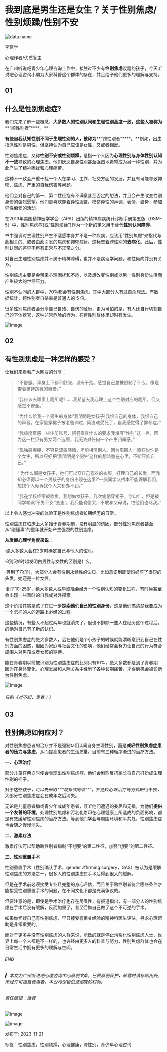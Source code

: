# 我到底是男生还是女生？关于性别焦虑/性别烦躁/性别不安

![data.name](https://ossimg.xinli001.com/20170311/3c0b7b67011964cdd06aeee1a33c1678.png?x-oss-process=image/quality,Q_80/format,webp)

李建学

心理作者/优质答主

在广州听说吧青少年心理咨询工作中，接触过不少有**性别焦虑**议题的孩子，今天听说吧心理咨询小编为大家科普这个群体的存在，并且给予他们更多的理解与支持。

## **01**

## **什么是性别焦虑症?**

我们先来了解一些概念，**大多数人的性别认同和生理性别高度一致，这些人被称为****“顺性别者”****。**

**有些自我认知性别不同于生理性别的人，被称为****“跨性别者”****。**例如，出生指派性别是男性，但坚持认为自己应该是女性，又或者相反。

性别焦虑症，又称**性别不安或性别烦躁**，是指一个人因为**心理性别与身体性别认知不一致**导致的心理焦虑。他们厌恶自身性别甚至强烈地希望成为另一种性别，并为此产生了精神困扰和心理痛苦。

这种不一致会严重干扰一个人在学习、工作、社交方面的发展，并且有可能导致抑郁、焦虑、严重的自我伤害等问题。

他们会对自己的第一、第二性征抱有不满意甚至否定的想法，并且会产生改变性别身份的强烈愿望。他们更喜欢穿着异性服装，模仿异性的声调、表情、姿势，参加异性偏爱的活动。

在2013年美国精神医学学会（APA）出版的精神疾病统计诊断手册第五版（DSM-5）中，性别焦虑症(或“性别烦躁”)作为一个新的定义用于替代**性别认同障碍**。

书中强调对生理性别产生不适感本身并不是一种疾病，应该用“性别焦虑”来指代与此相关的、或者由此引发的焦虑和抑郁症状，这标志着跨性别的**去病化**。此后，性别认同的差异不再有正常与不正常之分。

对自己生理性别焦虑并不属于精神障碍，也并不是病理学问题，和性倾向并没有关系。

性别焦虑主要是会带来心理困扰和不适，以及想改变性别或以另一性别身份生活而产生较大的世俗压力。

性别不认同的人群中，70%都会有性别焦虑。其中大部分人有过自杀想法。有数据统计，跨性别者自杀率是普通人的 5 倍。

很多性别焦虑者会分享自己自残、自伤的经历，更为可怕的是，有人还自行切割自己的下体器官，这种非常危险的行为，在跨性别群体里却时有发生。

![image](https://ossimg.xinli001.com/20231121/f01fc0b5f13afee60b6eb86753cfb5ad.jpeg)

## **02**

## **有性别焦虑是一种怎样的感受？**

让我们来看看广大网友的分享：

> “不舒服。浑身上下都不舒服，没有干劲。感觉自己总被限制了什么，像是带着镣铐跳舞的舞者。”
> 
> “我应该去哪里上厕所呢?……我希望去我心理上这个性别对应的厕所，但又感觉不安全。”
> 
> “为什么给我一个男生的身体?我明明是女孩子!我恨自己的身体，我恨自己的声音。在家里穿裙子被老爸训过。简直难受死了，自我感觉得了抑郁症。”
> 
> “我极度反感一些注册账号、问卷调查什么的要求我填写“性别”这一栏，因为这一栏只有男女两个选项，我无法对任何一个产生归属感。”
> 
> “孤独感爆棚，不容易流露感情、不能相信别人。因为周围人一直在说你是个女生，所以只好把‘我明明是个男生’这样的想法憋在心里，不断压抑自己。”
> 
> “‘为什么都是女孩子，她们可以穿自己喜欢的衣服，打理自己的长发，而我却必须得以一个男孩子的身份出现在这里?’一般同学又根本不能理解我们，想找个人倾诉找个人哭都办不到。”
> 
> “我在学校经常被欺负，我想做女孩子，几次偷偷穿裙子，涂口红，但是被同学嘲讽‘不男不女’‘变态’。我只能偷偷哭，不敢和父母说，怕他们也骂我。”

以上令人感觉冲突的体验正是性别焦虑者长期经历的日常。

性别焦虑在临床上大多始于青春期前，没有明显的诱因，部分性别焦虑者甚至从“刚懂事”的童年就开始产生强烈的性别焦虑。

**从发展心理学角度来说：**

·绝大多数人会在2岁时确定自己与他人的性别。

·3到5岁时越发明白男性与女性的区别是什么。

·等到了7岁时，大部分人会有性别永续性的认知。比如意识到即使妈妈剪了很短的头发，她还是一位女性。

·到了10-25岁，绝大多数人或早或晚会经历一个性别认知的变化过程，有时候甚至会出现一些暂时的自我或对外探索。

这个阶段其实是孩子在进一步**探索他们自己的性别身份**，这是他们搞清楚我要成为一个怎样的人的道路上必经的过程。

这些情况，有些人不超过两年也就消失了，但也不排除一些人在经历这个过程后，的确对自己有了新的认识。

有性别焦虑症的绝大多数人，远在他们是个小孩子的时候就能清晰意识到自己在性别方面的困惑，但因为家庭与社会文化的影响，他们经常会努力让自己的行为符合周围人对男孩或者女孩的期待。

能在青春期以前被识别为性别焦虑症的比例只有10%，绝大多数都是到了青春期因为在身体变化，心理发展和人际关系中经历了各种长期痛苦，才得到机会被诊断为性别焦虑。

![image](https://ossimg.xinli001.com/20231121/a88e8eb519abd92154ee48a5ed902f01.jpeg)

###### 日剧《对不起，青春！》

## **03**

## **性别焦虑如何应对？**

对性别焦虑患者的治疗并不是强制ta们认同自身生理性别，而是**减轻性别焦虑症患者的压力与焦虑**，从而提高患者的生活质量。目前有三种循序渐进的治疗方法。

**一、心理治疗**

部分儿童在两岁时便会表现出性别焦虑症，他们会剧烈反抗家长将自己打扮成生理性别的样子。

对于这些孩子，可以先采取**“观察式等待**”，并通过心理治疗等方式进行干预，大部分性别焦虑症会在成年之后消失。

无论是儿童患者抑或青少年或成年患者，倾听他们遭遇的委屈和无措，为他们**提供一个友善的环境**，处理性别焦虑和污名化烙印在心理健康上所造成的负面影响，都是有效缓解性别焦虑的治疗方法。等到他们学会与周围环境和平共处，性别焦虑症也会随之慢慢消失。

**二、激素疗法**

激素疗法可以帮助跨性别者抑制“不想要”的第二性征，加强“想要”的第二性征。

**三、性别重置手术**

性别重置手术（性别确认手术，gender affirming surgery，GAS）被认为是缓解性别焦虑的方法之一，很多人的性别焦虑在手术后得到很大的缓解。

但是在手术前必须接受专业且完整的身心评估，而且关于跨性别者符合哪些条件才能接受性别重置手术的问题，在不同文化下都是充满争议的。

但要注意的是，即使是手术治疗也存在局限性，有报道指出，有一部分人的性别焦虑在手术后没有缓解，反而加重了，甚至后悔自己做了这个不可逆的手术。

如果你怀疑自己有性别焦虑，早日接受有相关经验的精神科医生评估，寻求心理帮助是非常重要的。

而对于更多并没有性别焦虑的人群来说，能做的就是停止污名化性别焦虑人士，世界上每一个人都是不一样的，也许经由更多人的科普与努力，性别焦虑群体也会在日常生活中拥有更多的理解与空间。

###### END

###### ▎本文为广州听说吧心理咨询中心原创文章，已做原创保护，转载时请标明出处，未经许可擅自使用者，本公司保留依法追究的权利。

###### 责任编辑：微青

![image](https://ossimg.xinli001.com/20231121/f01fc0b5f13afee60b6eb86753cfb5ad.jpeg)

![image](https://ossimg.xinli001.com/20231121/a88e8eb519abd92154ee48a5ed902f01.jpeg)

发布于: 2023-11-21

标签：性别焦虑，性别烦躁，心理健康，跨性别，青少年心理咨询